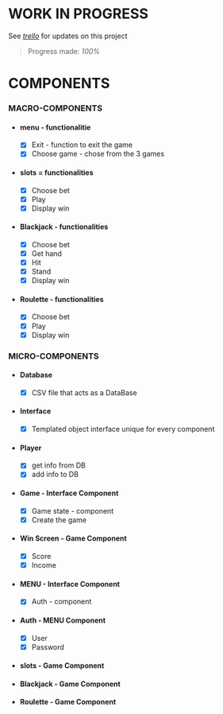 # WORK IN PROGRESS
See [*trello*](https://trello.com/b/M975Rce7/mds ) for updates on this project
> Progress made: *100%*


# COMPONENTS

### MACRO-COMPONENTS
* #### menu - functionalitie
    - [x] Exit - function to exit the game
    - [x] Choose game - chose from the 3 games
* #### slots = functionalities
    - [x] Choose bet
    - [x] Play
    - [x] Display win
* #### Blackjack - functionalities
    - [x] Choose bet
    - [x] Get hand
    - [x] Hit
    - [x] Stand
    - [x] Display win
* #### Roulette - functionalities
    - [x] Choose bet
    - [x] Play
    - [x] Display win

### MICRO-COMPONENTS
* #### Database
    - [x] CSV file that acts as a DataBase
* #### Interface
    - [x] Templated object interface unique for every component 
* #### Player
    - [X] get info from DB
    - [x] add info to DB
* #### Game - Interface Component
    - [x] Game state - component
    - [x] Create the game
* #### Win Screen - Game Component
    - [x] Score
    - [x] Income
* #### MENU - Interface Component
    - [x] Auth - component
* #### Auth - MENU Component
    - [x] User
    - [x] Password
* #### slots - Game Component
* #### Blackjack - Game Component
* #### Roulette - Game Component
